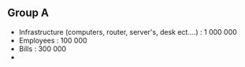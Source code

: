 

## Group A
- Infrastructure (computers, router, server's, desk ect....) : 1 000 000
- Employees : 100 000
- Bills : 300 000
- 